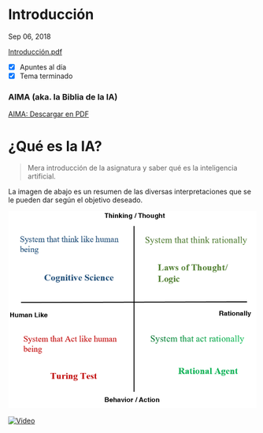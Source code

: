 # Introducción

Sep 06, 2018

[Introducción.pdf](Introduccion-7152d182-b4f3-4fca-b24c-58e313722127.pdf)

- [x]  Apuntes al día
- [x]  Tema terminado

### AIMA (aka. la Biblia de la IA)

[AIMA: Descargar en PDF](https://www.google.com/url?sa=t&rct=j&q=&esrc=s&source=web&cd=1&ved=2ahUKEwiivYTEs7DdAhUPWxoKHQ_-CVoQFjAAegQICxAC&url=https%3A%2F%2Ffaculty.psau.edu.sa%2Ffiledownload%2Fdoc-7-pdf-a154ffbcec538a4161a406abf62f5b76-original.pdf&usg=AOvVaw0i7pLrlBs9LMW296xeV6b0)

# ¿Qué es la IA?

> Mera introducción de la asignatura y saber qué es la inteligencia artificial.

La imagen de abajo es un resumen de las diversas interpretaciones que se le pueden dar según el objetivo deseado.

![](./Images/Intro.png)

[![Video](https://img.youtube.com/vi/39EdqUbj92U/0.jpg)](https://www.youtube.com/watch?v=39EdqUbj92U)
